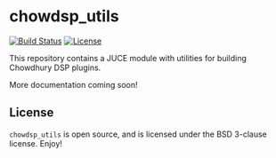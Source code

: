 # chowdsp_utils

[![Build Status](https://travis-ci.com/Chowdhury-DSP/chowdsp_utils.svg?token=Ub9niJrqG1Br1qaaxp7E&branch=master)](https://travis-ci.com/Chowdhury-DSP/chowdsp_utils)
[![License](https://img.shields.io/badge/License-BSD-blue.svg)](https://opensource.org/licenses/BSD-3-Clause)

This repository contains a JUCE module with utilities for building Chowdhury DSP plugins.

More documentation coming soon!

## License

`chowdsp_utils` is open source, and is licensed under the BSD 3-clause license.
Enjoy!
